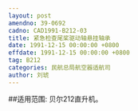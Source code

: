 ```yaml
---
layout: post
amendno: 39-0692
cadno: CAD1991-B212-03
title: 紧急检查尾桨驱动轴悬挂轴承
date: 1991-12-15 00:00:00 +0800
effdate: 1991-12-15 00:00:00 +0800
tag: B212
categories: 民航总局航空器适航司
author: 刘琥
---
```


##适用范围:
贝尔212直升机。


